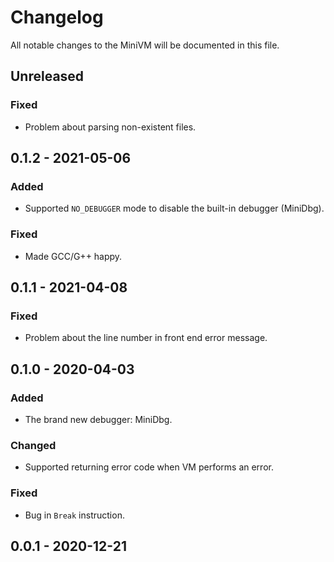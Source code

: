 # Changelog

All notable changes to the MiniVM will be documented in this file.

## Unreleased

### Fixed

* Problem about parsing non-existent files.

## 0.1.2 - 2021-05-06

### Added

* Supported `NO_DEBUGGER` mode to disable the built-in debugger (MiniDbg).

### Fixed

* Made GCC/G++ happy.

## 0.1.1 - 2021-04-08

### Fixed

* Problem about the line number in front end error message.

## 0.1.0 - 2020-04-03

### Added

* The brand new debugger: MiniDbg.

### Changed

* Supported returning error code when VM performs an error.

### Fixed

* Bug in `Break` instruction.

## 0.0.1 - 2020-12-21
